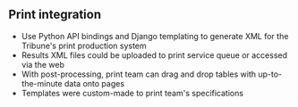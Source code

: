 ## Print integration

* Use Python API bindings and Django templating to generate XML for the Tribune's print production
system
* Results XML files could be uploaded to print service queue or accessed via the web 
* With post-processing, print team can drag and drop tables with up-to-the-minute data onto pages
* Templates were custom-made to print team's specifications
